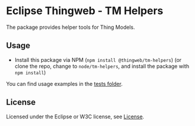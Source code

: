 # Eclipse Thingweb - TM Helpers

The package provides helper tools for Thing Models.

## Usage

-   Install this package via NPM (`npm install @thingweb/tm-helpers`) (or clone the repo, change to `node/tm-helpers`, and install the package with `npm install`)

You can find usage examples in the [tests folder](./tests/).

## License

Licensed under the Eclipse or W3C license, see [License](https://github.com/eclipse-thingweb/td-tools/blob/main/LICENSE.md).
